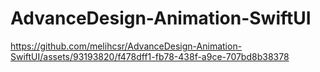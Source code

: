 # AdvanceDesign-Animation-SwiftUI
 
https://github.com/melihcsr/AdvanceDesign-Animation-SwiftUI/assets/93193820/f478dff1-fb78-438f-a9ce-707bd8b38378
